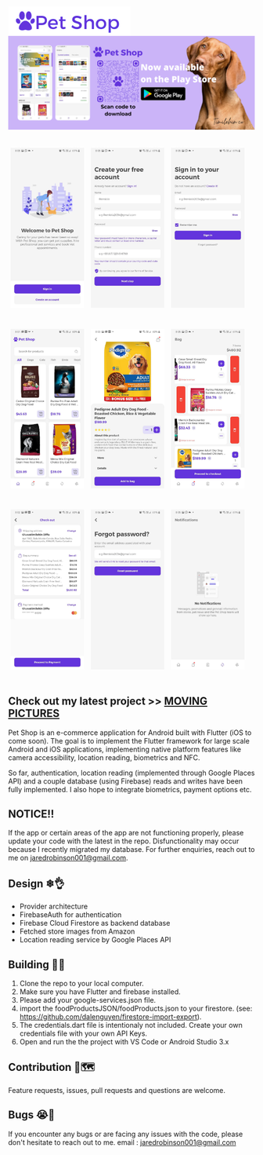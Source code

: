 <img align="left" src="https://raw.githubusercontent.com/jaredrobinson001/PetShop/master/assets/images/PetShop-removebg.png" width="250px" >

[![Header](https://raw.githubusercontent.com/jaredrobinson001/PetShop/master/assets/images/playstoreBanner.png "Header")](https://play.google.com/store/apps/details?id=com.petshop.petshop)

<p>
    <img src="https://raw.githubusercontent.com/jaredrobinson001/PetShop/master/screenshots/intro.jpg" width="150px" height="auto" hspace="5" vspace="20"/>
    <img src="https://raw.githubusercontent.com/jaredrobinson001/PetShop/master/screenshots/signup.jpg" width="150px" height="auto" hspace="5" vspace="20"/>
    <img src="https://raw.githubusercontent.com/jaredrobinson001/PetShop/master/screenshots/login.jpg" width="150px" height="auto" hspace="5" vspace="20"/>
    <img src="https://raw.githubusercontent.com/jaredrobinson001/PetShop/master/screenshots/home.jpg" width="150px" height="auto" hspace="5" vspace="20"/>
    <img src="https://raw.githubusercontent.com/jaredrobinson001/PetShop/master/screenshots/productDetails.jpg" width="150px" height="auto" hspace="5" vspace="20"/>
    <img src="https://raw.githubusercontent.com/jaredrobinson001/PetShop/master/screenshots/cart.jpg" width="150px" height="auto" hspace="5" vspace="20"/>
    <img src="https://raw.githubusercontent.com/jaredrobinson001/PetShop/master/screenshots/checkout.jpg" width="150px" height="auto" hspace="5" vspace="20"/>
    <img src="https://raw.githubusercontent.com/jaredrobinson001/PetShop/master/screenshots/forgot.jpg" width="150px" height="auto" hspace="5" vspace="20"/>
    <img src="https://raw.githubusercontent.com/jaredrobinson001/PetShop/master/screenshots/notifications.jpg" width="150px" height="auto" hspace="5" vspace="20"/>
</p>

## Check out my latest project >> [MOVING PICTURES](https://github.com/jaredrobinson001/movingPictures)

Pet Shop is an e-commerce application for Android built with Flutter (iOS to come soon). The goal is to implement the Flutter framework for large scale Android and iOS applications, implementing native platform features like camera accessibility, location reading, biometrics and NFC.

So far, authentication, location reading (implemented through Google Places API) and a couple database (using Firebase) reads and writes have been fully implemented. I also hope to integrate biometrics, payment options etc.

## NOTICE!!

If the app or certain areas of the app are not functioning properly, please update your code with the latest in the repo.
Disfunctionality may occur because I recently migrated my database.
For further enquiries, reach out to me on jaredrobinson001@gmail.com.

## Design ❄👌

- Provider architecture
- FirebaseAuth for authentication
- Firebase Cloud Firestore as backend database
- Fetched store images from Amazon
- Location reading service by Google Places API

## Building 🏢🚀

1. Clone the repo to your local computer.
2. Make sure you have Flutter and firebase installed.
3. Please add your google-services.json file.
4. import the foodProductsJSON/foodProducts.json to your firestore. (see: https://github.com/dalenguyen/firestore-import-export).
5. The credentials.dart file is intentionaly not included. Create your own credentials file with your own API Keys.
6. Open and run the the project with VS Code or Android Studio 3.x

## Contribution 🍕🗺

Feature requests, issues, pull requests and questions are welcome.

## Bugs 😭🐛

If you encounter any bugs or are facing any issues with the code, please don't hesitate to reach out to me.
email : jaredrobinson001@gmail.com
